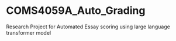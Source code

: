 # COMS4059A_Auto_Grading
Research Project for Automated Essay scoring using large language transformer model
